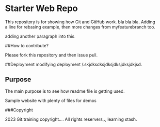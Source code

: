 # Starter Web Repo

This repository is for showing how Git and GitHub work.
bla bla bla.
Adding a line for rebasing example, then more changes from myfeaturebranch too.




adding another paragraph into this.



##How to contribute?

Please fork this repository and then issue pull.



##Deployment
modifying deployment /.skjdksdksjdksjdksjdksjdkjsd.

## Purpose

The main purpose is to see how readme file is getting used.


Sample website with plenty of files for demos


###Copyright

2023 Git.training copyright.... All rights reservers,., learning stash.